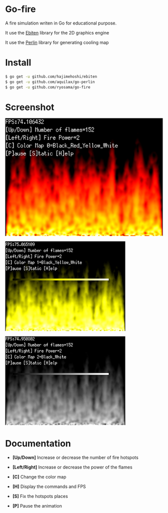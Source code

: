 Go-fire
======

A fire simulation writen in Go for educational purpose.

It use the [Ebiten](https://github.com/hajimehoshi/ebiten) library for the 2D graphics engine

It use the [Perlin](https://github.com/aquilax/go-perlin) library for generating cooling map

Install
=======

```bash
$ go get -u github.com/hajimehoshi/ebiten
$ go get -u github.com/aquilax/go-perlin
$ go get -u github.com/ryosama/go-fire
```

Screenshot
===========

![screenshot 1](https://github.com/ryosama/go-fire/raw/master/screenshot1.png "Screenshot 1")

![Yellow color map](https://github.com/ryosama/go-fire/raw/master/screenshot2.png "Yellow color map")

![White color map](https://github.com/ryosama/go-fire/raw/master/screenshot3.png "White color map")

Documentation
=======

- __[Up/Down]__ Increase or decrease the number of fire hotspots

- __[Left/Right]__ Increase or decrease the power of the flames

- __[C]__ Change the color map

- __[H]__ Display the commands and FPS

- __[S]__ Fix the hotspots places

- __[P]__ Pause the animation